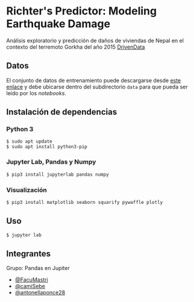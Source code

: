 # Richter's Predictor: Modeling Earthquake Damage

Análisis exploratorio y predicción de daños de viviendas de Nepal en el contexto del terremoto Gorkha del año 2015  [DrivenData](https://www.drivendata.org/competitions/57/nepal-earthquake/page/136/) 

## Datos

El conjunto de datos de entrenamiento puede descargarse desde [este enlace](https://www.drivendata.org/competitions/57/nepal-earthquake/data/) y debe ubicarse dentro del subdirectorio `data` para que pueda ser leído por los *notebooks*.

## Instalación de dependencias

### Python 3

```console
$ sudo apt update
$ sudo apt install python3-pip
```

### Jupyter Lab, Pandas y Numpy

```sh
$ pip3 install jupyterlab pandas numpy
```

### Visualización

```sh
$ pip3 install matplotlib seaborn squarify pywaffle plotly
```

## Uso

```sh
$ jupyter lab
```

## Integrantes

Grupo: Pandas en Jupiter

- [@FacuMastri](https://github.com/FacuMastri)
- [@camiSebe](https://github.com/camiSebe)
- [@antonellaponce28](https://github.com/antonellaponce28)